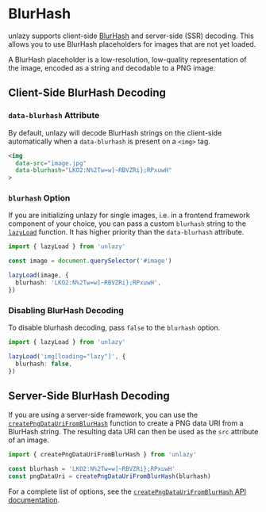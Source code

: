 # BlurHash

unlazy supports client-side [BlurHash](https://blurha.sh/) and server-side (SSR) decoding. This allows you to use BlurHash placeholders for images that are not yet loaded.

A BlurHash placeholder is a low-resolution, low-quality representation of the image, encoded as a string and decodable to a PNG image.

## Client-Side BlurHash Decoding

### `data-blurhash` Attribute

By default, unlazy will decode BlurHash strings on the client-side automatically when a `data-blurhash` is present on a `<img>` tag.

```html
<img
  data-src="image.jpg"
  data-blurhash="LKO2:N%2Tw=w]~RBVZRi};RPxuwH"
>
```

### `blurhash` Option

If you are initializing unlazy for single images, i.e. in a frontend framework component of your choice, you can pass a custom `blurhash` string to the [`lazyLoad`](/api/lazy-load) function. It has higher priority than the `data-blurhash` attribute.

```ts
import { lazyLoad } from 'unlazy'

const image = document.querySelector('#image')

lazyLoad(image, {
  blurhash: 'LKO2:N%2Tw=w]~RBVZRi};RPxuwH',
})
```

### Disabling BlurHash Decoding

To disable blurhash decoding, pass `false` to the `blurhash` option.

```ts
import { lazyLoad } from 'unlazy'

lazyLoad('img[loading="lazy"]', {
  blurhash: false,
})
```

## Server-Side BlurHash Decoding

If you are using a server-side framework, you can use the [`createPngDataUriFromBlurHash`](/api/create-png-data-uri-from-blur-hash) function to create a PNG data URI from a BlurHash string. The resulting data URI can then be used as the `src` attribute of an image.

```ts
import { createPngDataUriFromBlurHash } from 'unlazy'

const blurhash = 'LKO2:N%2Tw=w]~RBVZRi};RPxuwH'
const pngDataUri = createPngDataUriFromBlurHash(blurhash)
```

For a complete list of options, see the [`createPngDataUriFromBlurHash` API documentation](/api/create-png-data-uri-from-blur-hash).
